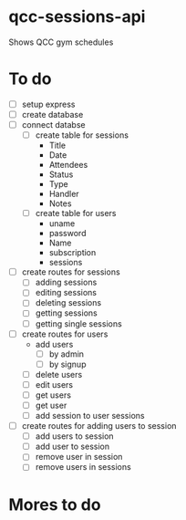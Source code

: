 # qcc-sessions-api

Shows QCC gym schedules

# To do

- [ ] setup express
- [ ] create database
- [ ] connect databse
  - [ ] create table for sessions
    - Title
    - Date
    - Attendees
    - Status
    - Type
    - Handler
    - Notes
  - [ ] create table for users
    - uname
    - password
    - Name
    - subscription
    - sessions
- [ ] create routes for sessions
  - [ ] adding sessions
  - [ ] editing sessions
  - [ ] deleting sessions
  - [ ] getting sessions
  - [ ] getting single sessions
- [ ] create routes for users
  - add users
    - [ ] by admin
    - [ ] by signup
  - [ ] delete users
  - [ ] edit users
  - [ ] get users
  - [ ] get user
  - [ ] add session to user sessions
- [ ] create routes for adding users to session
  - [ ] add users to session
  - [ ] add user to session
  - [ ] remove user in session
  - [ ] remove users in sessions

# Mores to do
